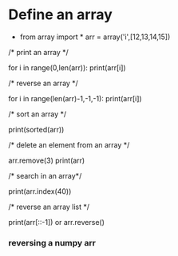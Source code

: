# Define an array 
- from array import *
arr = array('i',[12,13,14,15])

/* print an array */

for i in range(0,len(arr)):
   print(arr[i])

/* reverse an array */

for i in range(len(arr)-1,-1,-1):
  print(arr[i])

/* sort an array */

print(sorted(arr))

/* delete an element from an array */

arr.remove(3)
print(arr)


/* search in an array*/

print(arr.index(40))


/* reverse an array list */

print(arr[::-1]) or arr.reverse()


### reversing a numpy arr

